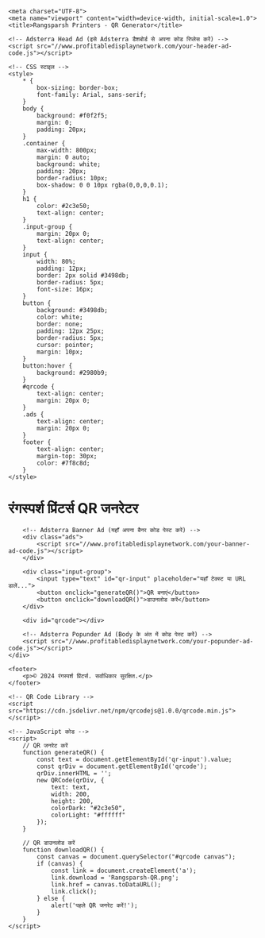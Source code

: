 
    <meta charset="UTF-8">
    <meta name="viewport" content="width=device-width, initial-scale=1.0">
    <title>Rangsparsh Printers - QR Generator</title>
    
    <!-- Adsterra Head Ad (इसे Adsterra डैशबोर्ड से अपना कोड रिप्लेस करें) -->
    <script src="//www.profitabledisplaynetwork.com/your-header-ad-code.js"></script>
    
    <!-- CSS स्टाइल -->
    <style>
        * {
            box-sizing: border-box;
            font-family: Arial, sans-serif;
        }
        body {
            background: #f0f2f5;
            margin: 0;
            padding: 20px;
        }
        .container {
            max-width: 800px;
            margin: 0 auto;
            background: white;
            padding: 20px;
            border-radius: 10px;
            box-shadow: 0 0 10px rgba(0,0,0,0.1);
        }
        h1 {
            color: #2c3e50;
            text-align: center;
        }
        .input-group {
            margin: 20px 0;
            text-align: center;
        }
        input {
            width: 80%;
            padding: 12px;
            border: 2px solid #3498db;
            border-radius: 5px;
            font-size: 16px;
        }
        button {
            background: #3498db;
            color: white;
            border: none;
            padding: 12px 25px;
            border-radius: 5px;
            cursor: pointer;
            margin: 10px;
        }
        button:hover {
            background: #2980b9;
        }
        #qrcode {
            text-align: center;
            margin: 20px 0;
        }
        .ads {
            text-align: center;
            margin: 20px 0;
        }
        footer {
            text-align: center;
            margin-top: 30px;
            color: #7f8c8d;
        }
    </style>
</head>
<body>
    <div class="container">
        <h1>रंगस्पर्श प्रिंटर्स QR जनरेटर</h1>
        
        <!-- Adsterra Banner Ad (यहाँ अपना बैनर कोड पेस्ट करें) -->
        <div class="ads">
            <script src="//www.profitabledisplaynetwork.com/your-banner-ad-code.js"></script>
        </div>

        <div class="input-group">
            <input type="text" id="qr-input" placeholder="यहाँ टेक्स्ट या URL डालें...">
            <button onclick="generateQR()">QR बनाएं</button>
            <button onclick="downloadQR()">डाउनलोड करें</button>
        </div>

        <div id="qrcode"></div>

        <!-- Adsterra Popunder Ad (Body के अंत में कोड पेस्ट करें) -->
        <script src="//www.profitabledisplaynetwork.com/your-popunder-ad-code.js"></script>
    </div>

    <footer>
        <p>© 2024 रंगस्पर्श प्रिंटर्स. सर्वाधिकार सुरक्षित.</p>
    </footer>

    <!-- QR Code Library -->
    <script src="https://cdn.jsdelivr.net/npm/qrcodejs@1.0.0/qrcode.min.js"></script>
    
    <!-- JavaScript कोड -->
    <script>
        // QR जनरेट करें
        function generateQR() {
            const text = document.getElementById('qr-input').value;
            const qrDiv = document.getElementById('qrcode');
            qrDiv.innerHTML = '';
            new QRCode(qrDiv, {
                text: text,
                width: 200,
                height: 200,
                colorDark: "#2c3e50",
                colorLight: "#ffffff"
            });
        }

        // QR डाउनलोड करें
        function downloadQR() {
            const canvas = document.querySelector("#qrcode canvas");
            if (canvas) {
                const link = document.createElement('a');
                link.download = 'Rangsparsh-QR.png';
                link.href = canvas.toDataURL();
                link.click();
            } else {
                alert('पहले QR जनरेट करें!');
            }
        }
    </script>
</body>
</html>
